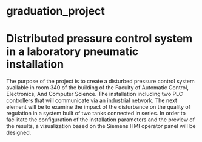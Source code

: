 # graduation_project
# Distributed pressure control system in a laboratory pneumatic installation

The purpose of the project is to create a disturbed pressure control system available in room 340 of the building of the Faculty of Automatic Control, Electronics, And Computer Science. The installation including two PLC controllers that will communicate via an industrial network. The next element will be to examine the impact of the disturbance on the quality of regulation in a system built of two tanks connected in series. In order to facilitate the configuration of the installation parameters and the preview of the results, a visualization based on the Siemens HMI operator panel will be designed.
